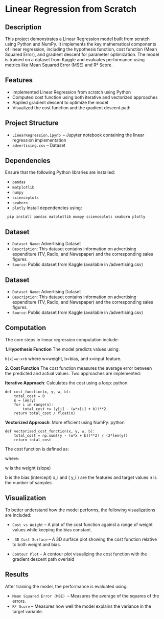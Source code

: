
# Linear Regression from Scratch




## Description
This project demonstrates a Linear Regression model built from scratch using Python and NumPy. It implements the key mathematical components of linear regression, including the hypothesis function, cost function (Mean Squared Error), and gradient descent for parameter optimization. The model is trained on a dataset from Kaggle and evaluates performance using metrics like Mean Squared Error (MSE) and R² Score.
## Features

- Implemented Linear Regression from scratch using Python
- Computed cost function using both iterative and vectorized approaches
- Applied gradient descent to optimize the model
- Visualized the cost function and the gradient descent path

## Project Structure
- ```LinearRegression.ipynb ```– Jupyter notebook containing the linear regression implementation
- ```advertising.csv``` – Dataset

## Dependencies
Ensure that the following Python libraries are installed:

- ```pandas```
- ```matplotlib```
- ```numpy```
- ```scienceplots```
- ```seaborn```
- ```plotly```
Install dependencies using:

```
 pip install pandas matplotlib numpy scienceplots seaborn plotly
 ```
## Dataset
- ```Dataset Name```: Advertising Dataset
- ```Description```: This dataset contains information on advertising expenditure (TV, Radio, and Newspaper) and the corresponding sales figures.
- ```Source```: Public dataset from Kaggle (available in /advertising.csv)
## Dataset
- ```Dataset Name```: Advertising Dataset
- ```Description```: This dataset contains information on advertising expenditure (TV, Radio, and Newspaper) and the corresponding sales figures.
- ```Source```: Public dataset from Kaggle (available in /advertising.csv)
## Computation
The core steps in linear regression computation include:

**1.Hypothesis Function**
The model predicts values using:


```h(x)=w⋅x+b```
where 
w=weight, 
b=bias, and 
x=input feature.

**2. Cost Function**
The cost function measures the average error between the predicted and actual values.
Two approaches are implemented:

**Iterative Approach**:
Calculates the cost using a loop:
python
```
def cost_function(x, y, w, b):
    total_cost = 0
    n = len(y)
    for i in range(n):
        total_cost += (y[i] - (w*x[i] + b))**2
    return total_cost / float(n)
```

**Vectorized Approach**: 
More efficient using NumPy:
python

```
def vectorised_cost_function(x, y, w, b):
    total_cost = np.sum((y - (w*x + b))**2) / (2*len(y))
    return total_cost
 ```   

 The cost function is defined as:

 


where:

w  is the weight (slope)

b  is the bias (intercept)
x_i  and ( y_i ) are the features and target values
n  is the number of samples
## Visualization

To better understand how the model performs, the following visualizations are included:

- ```Cost vs Weight``` – A plot of the cost function against a range of weight values while keeping the bias constant.

- ``` 3D Cost Surface``` – A 3D surface plot showing the cost function relative to both weight and bias.
-  ```Contour Plot``` – A contour plot visualizing the cost function with the gradient descent path overlaid
## Results

After training the model, the performance is evaluated using:

- ```Mean Squared Error (MSE) ```– Measures the average of the squares of the errors.
- ```R² Score``` – Measures how well the model explains the variance in the target variable.